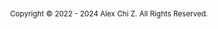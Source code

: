 <p style="text-color: grey; text-align: center; margin-top: 3em"><small>Copyright © 2022 - 2024 Alex Chi Z. All Rights Reserved.</small></p>

